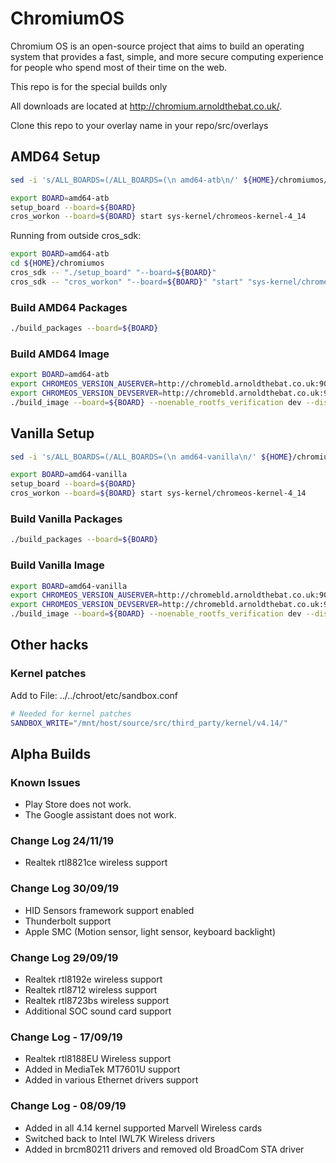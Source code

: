 <!-- cSpell:ignore brcm, realtek, setup, chromiumos, eclass, cros, workon, chromeos, auserver, devserver, noenable, rootfs, updatable, backlight -->

# ChromiumOS

Chromium OS is an open-source project that aims to build an operating system that provides a fast, simple, and more secure computing experience for people who spend most of their time on the web.

This repo is for the special builds only

All downloads are located at <http://chromium.arnoldthebat.co.uk/>.

Clone this repo to your overlay name in your repo/src/overlays

## AMD64 Setup

```bash
sed -i 's/ALL_BOARDS=(/ALL_BOARDS=(\n amd64-atb\n/' ${HOME}/chromiumos/src/third_party/chromiumos-overlay/eclass/cros-board.eclass

export BOARD=amd64-atb
setup_board --board=${BOARD}
cros_workon --board=${BOARD} start sys-kernel/chromeos-kernel-4_14
```

Running from outside cros_sdk:

```bash
export BOARD=amd64-atb
cd ${HOME}/chromiumos
cros_sdk -- "./setup_board" "--board=${BOARD}"
cros_sdk -- "cros_workon" "--board=${BOARD}" "start" "sys-kernel/chromeos-kernel-4_14"
```

### Build AMD64 Packages

```bash
./build_packages --board=${BOARD}
```

### Build AMD64 Image

```bash
export BOARD=amd64-atb
export CHROMEOS_VERSION_AUSERVER=http://chromebld.arnoldthebat.co.uk:9080/update
export CHROMEOS_VERSION_DEVSERVER=http://chromebld.arnoldthebat.co.uk:9080
./build_image --board=${BOARD} --noenable_rootfs_verification dev --disk_layout 2gb-rootfs-updatable
```

## Vanilla Setup

```bash
sed -i 's/ALL_BOARDS=(/ALL_BOARDS=(\n amd64-vanilla\n/' ${HOME}/chromiumos/src/third_party/chromiumos-overlay/eclass/cros-board.eclass

export BOARD=amd64-vanilla
setup_board --board=${BOARD}
cros_workon --board=${BOARD} start sys-kernel/chromeos-kernel-4_14
```

### Build Vanilla Packages

```bash
./build_packages --board=${BOARD}
```

### Build Vanilla Image

```bash
export BOARD=amd64-vanilla
export CHROMEOS_VERSION_AUSERVER=http://chromebld.arnoldthebat.co.uk:9081/update
export CHROMEOS_VERSION_DEVSERVER=http://chromebld.arnoldthebat.co.uk:9081
./build_image --board=${BOARD} --noenable_rootfs_verification dev --disk_layout 2gb-rootfs-updatable
```

## Other hacks

### Kernel patches

Add to File: ../../chroot/etc/sandbox.conf

```bash
# Needed for kernel patches
SANDBOX_WRITE="/mnt/host/source/src/third_party/kernel/v4.14/"
```

## Alpha Builds

### Known Issues

* Play Store does not work.
* The Google assistant does not work.

### Change Log 24/11/19

* Realtek rtl8821ce wireless support

### Change Log 30/09/19

* HID Sensors framework support enabled
* Thunderbolt support
* Apple SMC (Motion sensor, light sensor, keyboard backlight)

### Change Log 29/09/19

* Realtek rtl8192e wireless support
* Realtek rtl8712  wireless support
* Realtek rtl8723bs wireless support
* Additional SOC sound card support

### Change Log - 17/09/19

* Realtek rtl8188EU Wireless support
* Added in MediaTek MT7601U support
* Added in various Ethernet drivers support

### Change Log - 08/09/19

* Added in all 4.14 kernel supported Marvell Wireless cards
* Switched back to Intel IWL7K Wireless drivers
* Added in brcm80211 drivers and removed old BroadCom STA driver
